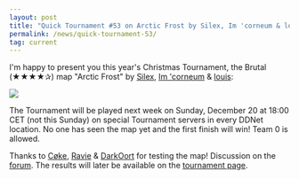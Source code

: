 ```yaml
---
layout: post
title: "Quick Tournament #53 on Arctic Frost by Silex, Im 'corneum & louis"
permalink: /news/quick-tournament-53/
tag: current
---
```


I'm happy to present you this year's Christmas Tournament, the Brutal (★★★★✰) map "Arctic Frost" by [Silex](/mappers/Silex/), [Im 'corneum](/mappers/Im-32--39-corneum/) & [louis](/mappers/louis/):

[<img class="demo" src="/img/posts/Arctic_Frost.png" />](//forum.ddnet.tw/viewtopic.php?f=33&t=7053)

The Tournament will be played next week on Sunday, December 20 at 18:00 CET (not this Sunday) on special Tournament servers in every DDNet location. No one has seen the map yet and the first finish will win! Team 0 is allowed.

Thanks to [Cøke](/mappers/C-248-ke/), [Ravie](/mappers/Ravie) & [DarkOort](/mappers/DarkOort) for testing the map! Discussion on the [forum](//forum.ddnet.tw/viewtopic.php?f=33&t=7053). The results will later be available on the [tournament page](/tournaments/53/).
